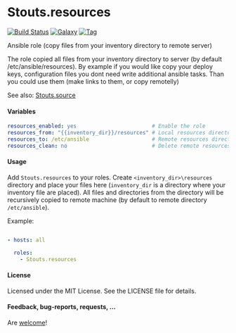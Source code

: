 Stouts.resources
================

[![Build Status](http://img.shields.io/travis/Stouts/Stouts.resources.svg?style=flat-square)](https://travis-ci.org/Stouts/Stouts.resources)
[![Galaxy](http://img.shields.io/badge/galaxy-Stouts.resources-blue.svg?style=flat-square)](https://galaxy.resources.com/list#/roles/859)
[![Tag](http://img.shields.io/github/tag/Stouts/Stouts.resources.svg?style=flat-square)]()

Ansible role (copy files from your inventory directory to remote server)

The role copied all files from your inventory directory to server (by default
/etc/ansible/resources). By example if you would like copy your deploy keys,
configuration files you dont need write additional ansible tasks.  Than you
could use them (make links to them, or copy remotelly)

See also: [Stouts.source](https://github.com/Stouts/Stouts.source)

#### Variables
```yaml
resources_enabled: yes                        # Enable the role
resources_from: "{{inventory_dir}}/resources" # Local resources directory (files will be copied from)
resources_to: /etc/ansible                    # Remote resources directory (files will be copied to)
resources_clean: no                           # Delete remote resources directory
```

#### Usage

Add `Stouts.resources` to your roles. Create `<inventory_dir>\resources`
directory and place your files here (`inventory_dir` is a directory where your
inventory file are placed). All files and directories from the directory will
be recursively copied to remote machine (by default to remote directory
`/etc/ansible`).

Example:

```yaml

- hosts: all

  roles:
    - Stouts.resources
```

#### License

Licensed under the MIT License. See the LICENSE file for details.

#### Feedback, bug-reports, requests, ...

Are [welcome](https://github.com/Stouts/Stouts.resources/issues)!
